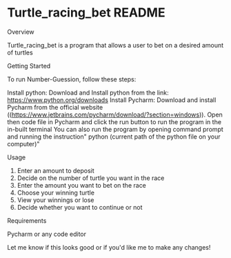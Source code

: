 # Turtle_racing_bet README
Overview

Turtle_racing_bet is a program that allows a user to bet on a desired amount of turtles 

Getting Started

To run Number-Guession, follow these steps:

Install python: Download and Install python from the link: https://www.python.org/downloads
Install Pycharm: Download and install Pycharm from the official website ((https://www.jetbrains.com/pycharm/download/?section=windows)).
Open then code file in Pycharm and click the run button to run the program in the in-built terminal
You can also run the program by opening command prompt and running the instruction" python (current path of the python file on your computer)"

Usage

1. Enter an amount to deposit
2. Decide on the number of turtle you want in the race
3. Enter the amount you want to bet on the race
4. Choose your winning turtle
5. View your winnings or lose
6. Decide whether you want to continue or not

   
Requirements

Pycharm or any code editor

Let me know if this looks good or if you'd like me to make any changes!
